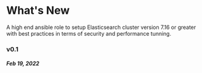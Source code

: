 # What's New

A high end ansible role to setup Elasticsearch cluster version 7.16 or greater with best practices in terms of security and performance tunning.

### v0.1
##### Feb 19, 2022
